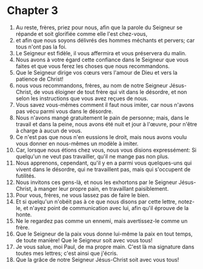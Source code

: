 # Chapter 3

1. Au reste, frères, priez pour nous, afin que la parole du Seigneur se répande et soit glorifiée comme elle l'est chez-vous,
2. et afin que nous soyons délivrés des hommes méchants et pervers; car tous n'ont pas la foi.
3. Le Seigneur est fidèle, il vous affermira et vous préservera du malin.
4. Nous avons à votre égard cette confiance dans le Seigneur que vous faites et que vous ferez les choses que nous recommandons.
5. Que le Seigneur dirige vos cœurs vers l'amour de Dieu et vers la patience de Christ!
6. nous vous recommandons, frères, au nom de notre Seigneur Jésus-Christ, de vous éloigner de tout frère qui vit dans le désordre, et non selon les instructions que vous avez reçues de nous.
7. Vous savez vous-mêmes comment il faut nous imiter, car nous n'avons pas vécu parmi vous dans le désordre.
8. Nous n'avons mangé gratuitement le pain de personne; mais, dans le travail et dans la peine, nous avons été nuit et jour à l'œuvre, pour n'être à charge à aucun de vous.
9. Ce n'est pas que nous n'en eussions le droit, mais nous avons voulu vous donner en nous-mêmes un modèle à imiter.
10. Car, lorsque nous étions chez vous, nous vous disions expressément: Si quelqu'un ne veut pas travailler, qu'il ne mange pas non plus.
11. Nous apprenons, cependant, qu'il y en a parmi vous quelques-uns qui vivent dans le désordre, qui ne travaillent pas, mais qui s'occupent de futilités.
12. Nous invitons ces gens-là, et nous les exhortons par le Seigneur Jésus-Christ, à manger leur propre pain, en travaillant paisiblement.
13. Pour vous, frères, ne vous lassez pas de faire le bien.
14. Et si quelqu'un n'obéit pas à ce que nous disons par cette lettre, notez-le, et n'ayez point de communication avec lui, afin qu'il éprouve de la honte.
15. Ne le regardez pas comme un ennemi, mais avertissez-le comme un frère.
16. Que le Seigneur de la paix vous donne lui-même la paix en tout temps, de toute manière! Que le Seigneur soit avec vous tous!
17. Je vous salue, moi Paul, de ma propre main. C'est là ma signature dans toutes mes lettres; c'est ainsi que j'écris.
18. Que la grâce de notre Seigneur Jésus-Christ soit avec vous tous!

